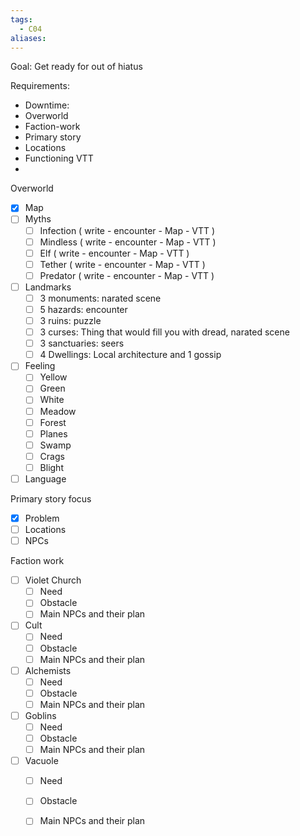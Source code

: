 ```yaml
---
tags:
  - C04
aliases:
---
```

Goal: Get ready for out of hiatus 

Requirements: 
- Downtime: 
- Overworld
- Faction-work
- Primary story 
- Locations
- Functioning VTT
- 
 
Overworld
- [x] Map
- [ ] Myths
	- [ ] Infection ( write - encounter - Map - VTT )
	- [ ] Mindless ( write - encounter - Map - VTT )
	- [ ] Elf ( write - encounter - Map - VTT )
	- [ ] Tether ( write - encounter - Map - VTT )
	- [ ] Predator ( write - encounter - Map - VTT )
- [ ] Landmarks
	- [ ] 3 monuments: narated scene 
	- [ ] 5 hazards: encounter
	- [ ] 3 ruins: puzzle 
	- [ ] 3 curses: Thing that would fill you with dread, narated scene 
	- [ ] 3 sanctuaries: seers
	- [ ] 4 Dwellings: Local architecture and 1 gossip
- [ ] Feeling
	- [ ] Yellow 
	- [ ] Green
	- [ ] White
	- [ ] Meadow
	- [ ] Forest
	- [ ] Planes
	- [ ] Swamp
	- [ ] Crags
	- [ ] Blight
- [ ] Language
 
Primary story focus
- [x] Problem
- [ ] Locations
- [ ] NPCs

Faction work
- [ ] Violet Church
	- [ ] Need
	- [ ] Obstacle 
	- [ ] Main NPCs and their plan
- [ ] Cult
	- [ ] Need
	- [ ] Obstacle 
	- [ ] Main NPCs and their plan
- [ ] Alchemists
	- [ ] Need 
	- [ ] Obstacle 
	- [ ] Main NPCs and their plan
- [ ] Goblins
	- [ ] Need 
	- [ ] Obstacle
	- [ ] Main NPCs and their plan
- [ ] Vacuole
	- [ ] Need 
	- [ ] Obstacle 
	- [ ] Main NPCs and their plan
	 
